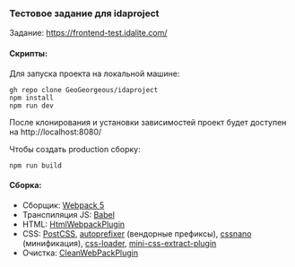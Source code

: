 ### Тестовое задание для idaproject
Задание: https://frontend-test.idalite.com/

#### Скрипты:
Для запуска проекта на локальной машине:
```
gh repo clone GeoGeorgeous/idaproject
npm install
npm run dev
```
После клонирования и установки зависимостей проект будет доступен на http://localhost:8080/

Чтобы создать production сборку:
```
npm run build
```

#### Сборка:
* Сборщик: [Webpack 5](https://webpack.js.org/)
* Транспиляция JS: [Babel](https://babeljs.io/)
* HTML: [HtmlWebpackPlugin](https://github.com/jantimon/html-webpack-plugin)
* CSS: [PostCSS](https://postcss.org/), [autoprefixer](https://github.com/postcss/autoprefixer) (вендорные префиксы), [cssnano](https://github.com/cssnano/cssnano) (минификация), [css-loader](https://webpack.js.org/loaders/css-loader/), [mini-css-extract-plugin](https://webpack.js.org/plugins/mini-css-extract-plugin/)
* Очистка: [CleanWebPackPlugin](https://github.com/johnagan/clean-webpack-plugin)

